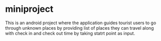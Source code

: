 # miniproject
This is an android project where the application guides tourist users to go through unknown places by providing list of places they can travel along with 
check in and check out time by taking statrt point as input.
